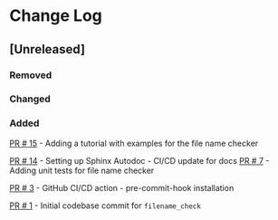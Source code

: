 # Change Log

## [Unreleased]


### Removed

### Changed

### Added
[PR # 15](https://github.com/spacetelescope/mast_contributor_tools/pull/15)
    - Adding a tutorial with examples for the file name checker

[PR # 14](https://github.com/spacetelescope/mast_contributor_tools/pull/14)
    - Setting up Sphinx Autodoc
    - CI/CD update for docs
[PR # 7](https://github.com/spacetelescope/mast_contributor_tools/pull/7)
    - Adding unit tests for file name checker

[PR # 3](https://github.com/spacetelescope/mast_contributor_tools/pull/3)
    - GitHub CI/CD action
    - pre-commit-hook installation

[PR # 1](https://github.com/spacetelescope/mast_contributor_tools/pull/1)
    - Initial codebase commit for `filename_check`
